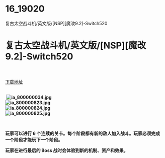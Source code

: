 # 16_19020
复古太空战斗机/英文版/[NSP][魔改9.2]-Switch520
# 复古太空战斗机/英文版/[NSP][魔改9.2]-Switch520
 <br/></br>
[下载地址](https://www.switch520.cc/article/19020 "下载地址")
<br/></br>

<p><strong>&nbsp;<img title="ia_800000034.jpg" src="https://www.switch520.cc/muke_img/2021_06_23_eead082940914.jpg" alt="ia_800000034.jpg"></strong><br>
<strong><img title="ia_800000823.jpg" src="https://www.switch520.cc/muke_img/2021_06_23_2cb252ce1fd67.jpg" alt="ia_800000823.jpg"></strong><br>
<strong><img title="ia_800000824.jpg" src="https://www.switch520.cc/muke_img/2021_06_23_f8f60ac3e425f.jpg" alt="ia_800000824.jpg"></strong><br>
<strong><img title="ia_800000825.jpg" src="https://www.switch520.cc/muke_img/2021_06_23_324e624df7766.jpg" alt="ia_800000825.jpg"></strong></p>
<p>&nbsp;</p>
<p><strong>玩家可以进行 6 个连续的关卡。每个阶段都有新的敌人加入战斗。玩家必须完成一个阶段才能玩下一个阶段。</strong></p>
<p><strong>玩家在进行最后的 Boss 战时会体验到新的机制、资产和效果。</strong></p>
<p>&nbsp;</p>
